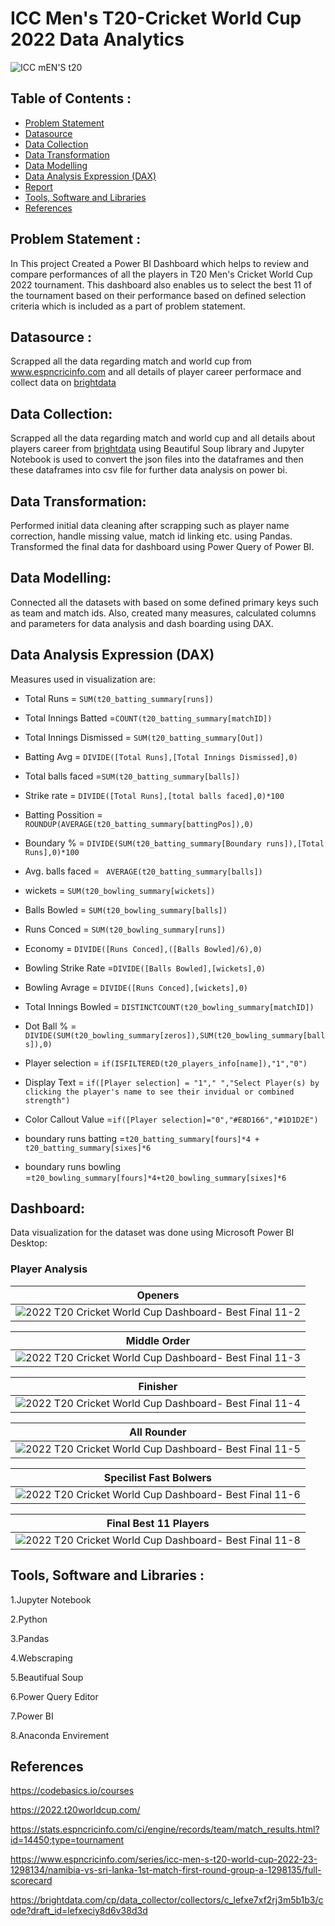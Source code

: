 # ICC Men's T20-Cricket World Cup 2022 Data Analytics
![ICC mEN'S t20](https://user-images.githubusercontent.com/118357991/226156747-e978c29f-7dde-40e1-b47f-dc45255cc5af.png)

## Table of Contents :

- [Problem Statement](https://github.com/yogeshkasar778/PowerBI_Project-ICCMen-s_T20_Cricket_World_Cup_2022_data_analytics#problem-statement-)
- [Datasource](https://github.com/yogeshkasar778/PowerBI_Project-ICCMen-s_T20_Cricket_World_Cup_2022_data_analytics#datasource-)
- [Data Collection](https://github.com/yogeshkasar778/PowerBI_Project-ICCMen-s_T20_Cricket_World_Cup_2022_data_analytics#data-collection)
- [Data Transformation](https://github.com/yogeshkasar778/PowerBI_Project-ICCMen-s_T20_Cricket_World_Cup_2022_data_analytics#data-transformation)
- [Data Modelling](https://github.com/yogeshkasar778/PowerBI_Project-ICCMen-s_T20_Cricket_World_Cup_2022_data_analytics#data-modelling)
- [Data Analysis Expression (DAX)](https://github.com/yogeshkasar778/PowerBI_Project-ICCMen-s_T20_Cricket_World_Cup_2022_data_analytics#data-analysis-expression-dax)
- [Report](https://github.com/yogeshkasar778/PowerBI_Project-ICCMen-s_T20_Cricket_World_Cup_2022_data_analytics#dashboard)
- [Tools, Software and Libraries](https://github.com/yogeshkasar778/PowerBI_Project-ICCMen-s_T20_Cricket_World_Cup_2022_data_analytics#tools-software-and-libraries-)
- [References](https://github.com/yogeshkasar778/PowerBI_Project-ICCMen-s_T20_Cricket_World_Cup_2022_data_analytics#references)

## Problem Statement :

In This project Created a Power BI Dashboard which helps to review and compare performances of all the players in T20 Men's Cricket World Cup 2022 tournament. This dashboard also enables us to select the best 11 of the tournament based on their performance based on defined selection criteria which is included as a part of problem statement.

## Datasource :

Scrapped all the data regarding match and world cup from www.espncricinfo.com and all details of player career performace and collect data on [brightdata](https://brightdata.com/)

## Data Collection:
Scrapped all the data regarding match and world cup and all details about players career from [brightdata](https://brightdata.com/) using Beautiful Soup library and Jupyter Notebook is used to convert the json files into the dataframes and then these dataframes into csv file for further data analysis on power bi.

## Data Transformation:
Performed initial data cleaning after scrapping such as player name correction, handle missing value, match id linking etc. using Pandas. Transformed the final data for dashboard using Power Query of Power BI.

## Data Modelling:
Connected all the datasets with based on some defined primary keys such as team and match ids. Also, created many measures, calculated columns and parameters for data analysis and dash boarding using DAX.

## Data Analysis Expression (DAX)
Measures used in visualization are:

- Total Runs = `SUM(t20_batting_summary[runs])`

- Total Innings Batted =`COUNT(t20_batting_summary[matchID])`

- Total Innings Dismissed = `SUM(t20_batting_summary[Out])`

- Batting Avg = `DIVIDE([Total Runs],[Total Innings Dismissed],0)`

- Total balls faced =`SUM(t20_batting_summary[balls])`

- Strike rate = `DIVIDE([Total Runs],[total balls faced],0)*100`

- Batting Possition = `ROUNDUP(AVERAGE(t20_batting_summary[battingPos]),0)`

- Boundary % = `DIVIDE(SUM(t20_batting_summary[Boundary runs]),[Total Runs],0)*100`

- Avg. balls faced = ` AVERAGE(t20_batting_summary[balls])`

- wickets = `SUM(t20_bowling_summary[wickets])`

- Balls Bowled = `SUM(t20_bowling_summary[balls])`

- Runs Conced = `SUM(t20_bowling_summary[runs])`

- Economy = `DIVIDE([Runs Conced],([Balls Bowled]/6),0)`

- Bowling Strike Rate =`DIVIDE([Balls Bowled],[wickets],0)`

- Bowling Avrage = `DIVIDE([Runs Conced],[wickets],0)`

- Total Innings Bowled = `DISTINCTCOUNT(t20_bowling_summary[matchID])`

- Dot Ball % =` DIVIDE(SUM(t20_bowling_summary[zeros]),SUM(t20_bowling_summary[balls]),0)`

- Player selection = `if(ISFILTERED(t20_players_info[name]),"1","0")`

- Display Text = `if([Player selection] = "1"," ","Select Player(s) by clicking the player's name to see their invidual or combined strength")`

- Color Callout Value =`if([Player selection]="0","#E8D166","#1D1D2E")`

- boundary runs batting =`t20_batting_summary[fours]*4 + t20_batting_summary[sixes]*6`

- boundary runs bowling =`t20_bowling_summary[fours]*4+t20_bowling_summary[sixes]*6`

## Dashboard:
Data visualization for the dataset was done using Microsoft Power BI Desktop:

### Player Analysis 

|    Openers      |
| --------------- |
|![2022 T20 Cricket World Cup Dashboard- Best Final 11-2](https://user-images.githubusercontent.com/118357991/226159999-bc423241-a835-49c6-bbaf-4810089bbe44.png)|


 | Middle Order |
 | --------------- |
|![2022 T20 Cricket World Cup Dashboard- Best Final 11-3](https://user-images.githubusercontent.com/118357991/226160125-3183adf0-8155-4060-b47f-083f24771fa3.png)|


 | Finisher |
 | --------------- |
|![2022 T20 Cricket World Cup Dashboard- Best Final 11-4](https://user-images.githubusercontent.com/118357991/226160218-37527b00-f0da-4365-8a7b-fadff816d621.png)|


| All Rounder |
| --------------- |
|![2022 T20 Cricket World Cup Dashboard- Best Final 11-5](https://user-images.githubusercontent.com/118357991/226160322-29a2dac1-928f-4533-8ffb-3f1d4968d8cd.png)|


| Specilist Fast Bolwers |
| --------------- |
|![2022 T20 Cricket World Cup Dashboard- Best Final 11-6](https://user-images.githubusercontent.com/118357991/226160372-cdb65794-d49f-4aa8-b884-8f1bd6bd97e0.png)|


| Final Best 11 Players |
| --------------- |
|![2022 T20 Cricket World Cup Dashboard- Best Final 11-8](https://user-images.githubusercontent.com/118357991/226160404-653cf126-519c-426f-b715-a5041535e8d7.png)|


## Tools, Software and Libraries :

1.Jupyter Notebook

2.Python

3.Pandas

4.Webscraping

5.Beautifual Soup

6.Power Query Editor

7.Power BI

8.Anaconda Envirement

## References

https://codebasics.io/courses

https://2022.t20worldcup.com/

https://stats.espncricinfo.com/ci/engine/records/team/match_results.html?id=14450;type=tournament

https://www.espncricinfo.com/series/icc-men-s-t20-world-cup-2022-23-1298134/namibia-vs-sri-lanka-1st-match-first-round-group-a-1298135/full-scorecard

https://brightdata.com/cp/data_collector/collectors/c_lefxe7xf2rj3m5b1b3/code?draft_id=lefxeciy8d6v38d3d

